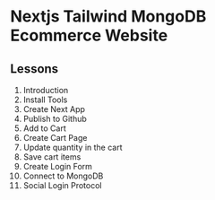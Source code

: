 # Nextjs Tailwind MongoDB Ecommerce Website

## Lessons

1. Introduction
2. Install Tools
3. Create Next App
4. Publish to Github
5. Add to Cart
6. Create Cart Page
7. Update quantity in the cart
8. Save cart items
9. Create Login Form
10. Connect to MongoDB
11. Social Login Protocol
